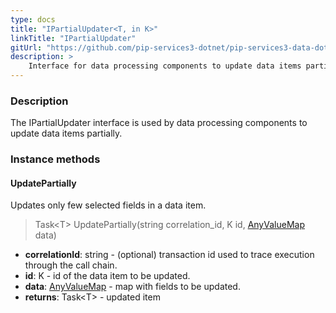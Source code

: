 ```yaml
---
type: docs
title: "IPartialUpdater<T, in K>"
linkTitle: "IPartialUpdater"
gitUrl: "https://github.com/pip-services3-dotnet/pip-services3-data-dotnet"
description: >
    Interface for data processing components to update data items partially.
---
```


### Description

The IPartialUpdater interface is used by data processing components to update data items partially.

### Instance methods

#### UpdatePartially
Updates only few selected fields in a data item.

> Task\<T\> UpdatePartially(string correlation_id, K id, [AnyValueMap](../../../commons/data/any_value_map) data)

- **correlationId**: string - (optional) transaction id used to trace execution through the call chain.
- **id**: K - id of the data item to be updated.
- **data**: [AnyValueMap](../../../commons/data/any_value_map) - map with fields to be updated.
- **returns**: Task\<T\> - updated item
